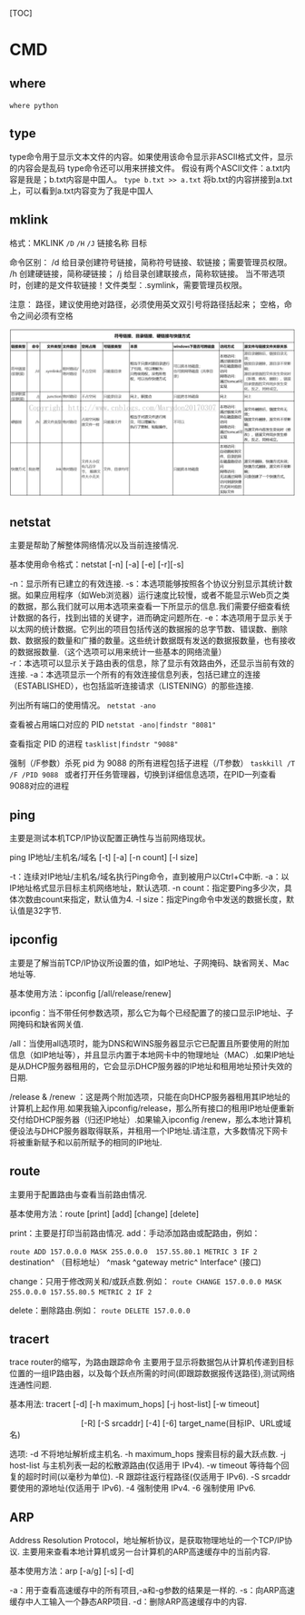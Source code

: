 [TOC]

# CMD





## where
`where python`




## type
type命令用于显示文本文件的内容。如果使用该命令显示非ASCII格式文件，显示的内容会是乱码
type命令还可以用来拼接文件。
假设有两个ASCII文件：a.txt内容是我是；b.txt内容是中国人。
`type b.txt >> a.txt`
将b.txt的内容拼接到a.txt上，可以看到a.txt内容变为了我是中国人







## mklink
格式：MKLINK `/D` `/H` `/J` 链接名称 目标

命令区别：
/d 给目录创建符号链接，简称符号链接、软链接；需要管理员权限。
/h 创建硬链接，简称硬链接；
/j 给目录创建联接点，简称软链接。
当不带选项时，创建的是文件软链接！文件类型：.symlink，需要管理员权限。

注意：
路径，建议使用绝对路径，必须使用英文双引号将路径括起来；
空格，命令之间必须有空格

![](几种文件链接类型对比.webp)






## netstat
主要是帮助了解整体网络情况以及当前连接情况.

基本使用命令格式：netstat [-n] [-a] [-e] [-r][-s]

-n：显示所有已建立的有效连接.
-s：本选项能够按照各个协议分别显示其统计数据。如果应用程序（如Web浏览器）运行速度比较慢，或者不能显示Web页之类的数据，那么我们就可以用本选项来查看一下所显示的信息.我们需要仔细查看统计数据的各行，找到出错的关键字，进而确定问题所在.
-e：本选项用于显示关于以太网的统计数据。它列出的项目包括传送的数据报的总字节数、错误数、删除数、数据报的数量和广播的数量。这些统计数据既有发送的数据报数量，也有接收的数据报数量.（这个选项可以用来统计一些基本的网络流量）        
-r：本选项可以显示关于路由表的信息，除了显示有效路由外，还显示当前有效的连接.
-a：本选项显示一个所有的有效连接信息列表，包括已建立的连接（ESTABLISHED），也包括监听连接请求（LISTENING）的那些连接.

列出所有端口的使用情况。
`netstat -ano`

查看被占用端口对应的 PID
`netstat -ano|findstr "8081"`

查看指定 PID 的进程
`tasklist|findstr "9088"`

强制（/F参数）杀死 pid 为 9088 的所有进程包括子进程（/T参数）
`taskkill /T /F /PID 9088 `
或者打开任务管理器，切换到详细信息选项，在PID一列查看9088对应的进程






## ping
主要是测试本机TCP/IP协议配置正确性与当前网络现状。

ping  IP地址/主机名/域名 [-t] [-a] [-n count] [-l size]

-t：连续对IP地址/主机名/域名执行Ping命令，直到被用户以Ctrl+C中断.
-a：以IP地址格式显示目标主机网络地址，默认选项.
-n count：指定要Ping多少次，具体次数由count来指定，默认值为4.
-l size：指定Ping命令中发送的数据长度，默认值是32字节.





 

## ipconfig

主要是了解当前TCP/IP协议所设置的值，如IP地址、子网掩码、缺省网关、Mac地址等.

基本使用方法：ipconfig [/all/release/renew]

ipconfig：当不带任何参数选项，那么它为每个已经配置了的接口显示IP地址、子网掩码和缺省网关值.

/all：当使用all选项时，能为DNS和WINS服务器显示它已配置且所要使用的附加信息（如IP地址等），并且显示内置于本地网卡中的物理地址（MAC）.如果IP地址是从DHCP服务器租用的，它会显示DHCP服务器的IP地址和租用地址预计失效的日期.

/release & /renew ：这是两个附加选项，只能在向DHCP服务器租用其IP地址的计算机上起作用.如果我输入ipconfig/release，那么所有接口的租用IP地址便重新交付给DHCP服务器（归还IP地址）.如果输入ipconfig /renew，那么本地计算机便设法与DHCP服务器取得联系，并租用一个IP地址.请注意，大多数情况下网卡将被重新赋予和以前所赋予的相同的IP地址.

 

## route

主要用于配置路由与查看当前路由情况.

基本使用方法：route [print] [add] [change] [delete]

print：主要是打印当前路由情况.
add：手动添加路由或配路由，例如：

`route ADD 157.0.0.0 MASK 255.0.0.0  157.55.80.1 METRIC 3 IF 2`
   destination^ （目标地址）  ^mask      ^gateway   metric^    Interface^ (接口)

change：只用于修改网关和/或跃点数.例如：
`route CHANGE 157.0.0.0 MASK 255.0.0.0 157.55.80.5 METRIC 2 IF 2`

delete：删除路由.例如：
`route DELETE 157.0.0.0`
 

## tracert
trace router的缩写，为路由跟踪命令
主要用于显示将数据包从计算机传递到目标位置的一组IP路由器，以及每个跃点所需的时间(即跟踪数据报传送路径),测试网络连通性问题.

基本用法: tracert [-d] [-h maximum_hops] [-j host-list] [-w timeout]                
 
　　　　　　　　　[-R] [-S srcaddr] [-4] [-6] target_name(目标IP、URL或域名)
 
选项:
-d                 不将地址解析成主机名.
-h maximum_hops    搜索目标的最大跃点数.
-j host-list       与主机列表一起的松散源路由(仅适用于 IPv4).
-w timeout         等待每个回复的超时时间(以毫秒为单位).
-R                 跟踪往返行程路径(仅适用于 IPv6).
-S srcaddr         要使用的源地址(仅适用于 IPv6).
-4                 强制使用 IPv4.
-6                 强制使用 IPv6.
 

## ARP
Address Resolution Protocol，地址解析协议，是获取物理地址的一个TCP/IP协议.
主要用来查看本地计算机或另一台计算机的ARP高速缓存中的当前内容.

基本使用方法：arp [-a/g] [-s] [-d]

-a：用于查看高速缓存中的所有项目,-a和-g参数的结果是一样的.
-s：向ARP高速缓存中人工输入一个静态ARP项目.
-d：删除ARP高速缓存中的内容.











